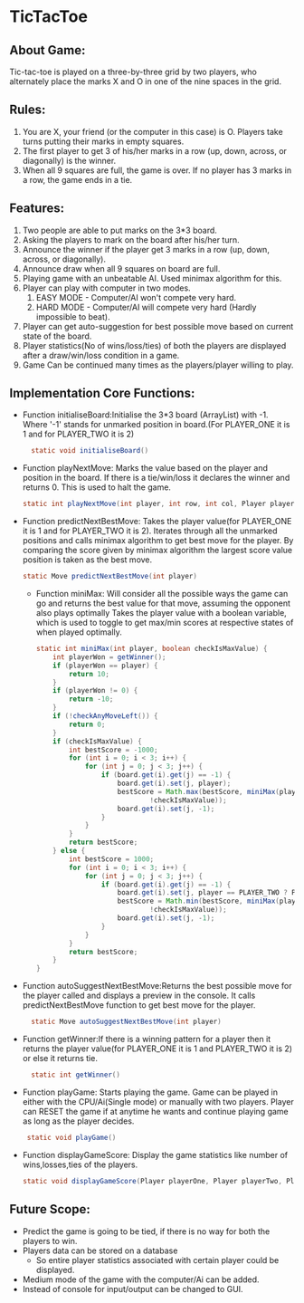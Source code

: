 # TicTacToe

## About Game:
Tic-tac-toe is played on a three-by-three grid by two players, who alternately place the marks X and O in one of the nine spaces in the grid.

## Rules:
1. You are X, your friend (or the computer in this case) is O. Players take turns putting their marks in empty squares.
2. The first player to get 3 of his/her marks in a row (up, down, across, or diagonally) is the winner.
3. When all 9 squares are full, the game is over. If no player has 3 marks in a row, the game ends in a tie. 

## Features:
1. Two people are able to put marks on the 3*3 board.
2. Asking the players to mark on the board after his/her turn.
3. Announce the winner if the player get 3 marks in a row (up, down, across, or diagonally).
4. Announce draw when all 9 squares on board are full.
5. Playing game with an unbeatable AI. Used minimax algorithm for this.
6. Player can play with computer in two modes.
   1. EASY MODE - Computer/AI won't compete very hard.
   2. HARD MODE - Computer/AI will compete very hard (Hardly impossible to beat).
7. Player can get auto-suggestion for best possible move based on current state of the board.
8. Player statistics(No of wins/loss/ties) of both the players are displayed after a draw/win/loss condition in a game.
9. Game Can be continued many times as the players/player willing to play.

## Implementation Core Functions:
- Function initialiseBoard:Initialise the 3*3 board (ArrayList) with -1. Where '-1' stands for unmarked position in board.(For
  PLAYER_ONE it is 1 and for PLAYER_TWO it is 2)
  ```java
    static void initialiseBoard()
  ```

- Function playNextMove: Marks the value based on the player and position in the board. If there is a tie/win/loss it declares the winner and returns 0. This is used to halt the game.
    ```java
    static int playNextMove(int player, int row, int col, Player playerOne, Player playerTwo, Player playerThree, boolean isPlayerTwoAi)
    ```
  
- Function predictNextBestMove: Takes the player value(for PLAYER_ONE it is 1 and for PLAYER_TWO it is 2). Iterates through all the unmarked positions
and calls minimax algorithm to get best move for the player. By comparing the score given by minimax algorithm the largest score value position is taken as the best move.
  ```java
  static Move predictNextBestMove(int player)
  ```
  - Function miniMax: Will consider all the possible ways the game can go and returns the best value for that move, assuming the opponent also plays optimally Takes the player value with a boolean variable, which is used to toggle to get max/min scores at respective states of when played optimally.
    ```java
    static int miniMax(int player, boolean checkIsMaxValue) {
        int playerWon = getWinner();
        if (playerWon == player) {
            return 10;
        }
        if (playerWon != 0) {
            return -10;
        }
        if (!checkAnyMoveLeft()) {
            return 0;
        }
        if (checkIsMaxValue) {
            int bestScore = -1000;
            for (int i = 0; i < 3; i++) {
                for (int j = 0; j < 3; j++) {
                    if (board.get(i).get(j) == -1) {
                        board.get(i).set(j, player);
                        bestScore = Math.max(bestScore, miniMax(player,
                                !checkIsMaxValue));
                        board.get(i).set(j, -1);
                    }
                }
            }
            return bestScore;
        } else {
            int bestScore = 1000;
            for (int i = 0; i < 3; i++) {
                for (int j = 0; j < 3; j++) {
                    if (board.get(i).get(j) == -1) {
                        board.get(i).set(j, player == PLAYER_TWO ? PLAYER_ONE : PLAYER_TWO);
                        bestScore = Math.min(bestScore, miniMax(player,
                                !checkIsMaxValue));
                        board.get(i).set(j, -1);
                    }
                }
            }
            return bestScore;
        }
    }
    ```
    
- Function autoSuggestNextBestMove:Returns the best possible move for the player called and displays a preview in the console. It calls predictNextBestMove function to get best move for the player.
  ```java
    static Move autoSuggestNextBestMove(int player) 
  ```
  
- Function getWinner:If there is a winning pattern for a player then it returns the player value(for PLAYER_ONE it is 1 and PLAYER_TWO it is 2) or else it returns tie.
  ```java
    static int getWinner()
  ```

- Function playGame: Starts playing the game. Game can be played in either with the CPU/Ai(Single mode) or manually with two players.
Player can RESET the game if at anytime he wants and continue playing game as long as the player decides.
   ```java
    static void playGame() 
  ```
  
- Function displayGameScore: Display the game statistics like number of wins,losses,ties of 
the players. 
  ```java
  static void displayGameScore(Player playerOne, Player playerTwo, Player playerThree, boolean isPlayerTwoAi)
  ```

## Future Scope:
- Predict the game is going to be tied, if there is no way for both the players to win.
- Players data can be stored on a database 
  - So entire player statistics associated with certain player could be displayed.
- Medium mode of the game with the computer/Ai can be added.
- Instead of console for input/output can be changed to GUI.
